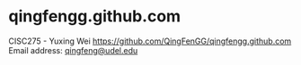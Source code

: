 # qingfengg.github.com
CISC275 - Yuxing Wei 
<https://github.com/QingFenGG/qingfengg.github.com>
Email address: qingfeng@udel.edu
